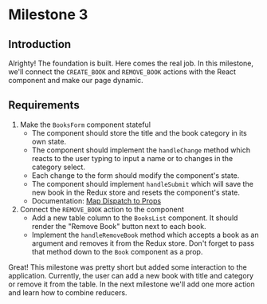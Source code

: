# Milestone 3

## Introduction

Alrighty! The foundation is built. Here comes the real job. In this milestone, we'll connect the `CREATE_BOOK` and `REMOVE_BOOK`
actions with the React component and make our page dynamic.

## Requirements

1. Make the `BooksForm` component stateful
    - The component should store the title and the book category in its own state.
    - The component should implement the `handleChange` method which reacts to the user typing to input a name or to changes in the category select.
    - Each change to the form should modify the component's state.
    - The component should implement `handleSubmit` which will save the new book in the Redux store and resets the component's state.
    - Documentation: [Map Dispatch to Props](https://learn.co/lessons/map-dispatch-to-props-readme)
2. Connect the `REMOVE_BOOK` action to the component
    - Add a new table column to the `BooksList` component. It should render the "Remove Book" button next to each book.
    - Implement the `handleRemoveBook` method which accepts a book as an argument and removes it from the Redux store. Don't forget to pass that method down to the `Book` component as a prop.

Great! This milestone was pretty short but added some interaction to the application. Currently, the user can add a new book with title and category or remove it from the table. In the next milestone we'll add one more action and learn how to combine reducers.
